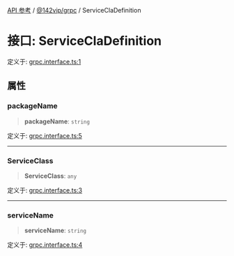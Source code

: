 [API 参考](../../../index.md) / [@142vip/grpc](../index.md) / ServiceClaDefinition

# 接口: ServiceClaDefinition

定义于: [grpc.interface.ts:1](https://github.com/142vip/core-x/blob/bdff6769b69266ddfe7392709afaa643b39c00f4/packages/grpc/src/grpc.interface.ts#L1)

## 属性

### packageName

> **packageName**: `string`

定义于: [grpc.interface.ts:5](https://github.com/142vip/core-x/blob/bdff6769b69266ddfe7392709afaa643b39c00f4/packages/grpc/src/grpc.interface.ts#L5)

***

### ServiceClass

> **ServiceClass**: `any`

定义于: [grpc.interface.ts:3](https://github.com/142vip/core-x/blob/bdff6769b69266ddfe7392709afaa643b39c00f4/packages/grpc/src/grpc.interface.ts#L3)

***

### serviceName

> **serviceName**: `string`

定义于: [grpc.interface.ts:4](https://github.com/142vip/core-x/blob/bdff6769b69266ddfe7392709afaa643b39c00f4/packages/grpc/src/grpc.interface.ts#L4)
